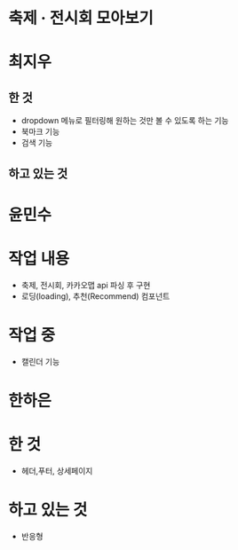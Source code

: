 # 축제 · 전시회 모아보기 

# 최지우
## 한 것
- dropdown 메뉴로 필터링해 원하는 것만 볼 수 있도록 하는 기능
- 북마크 기능
- 검색 기능

## 하고 있는 것


# 윤민수
# 작업 내용 
- 축제, 전시회, 카카오맵 api 파싱 후 구현
- 로딩(loading), 추천(Recommend) 컴포넌트

# 작업 중
- 캘린더 기능

# 한하은
# 한 것
- 헤더,푸터, 상세페이지

# 하고 있는 것
- 반응형